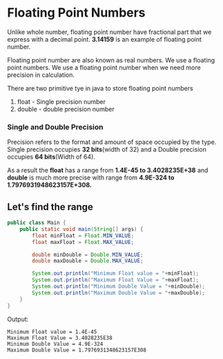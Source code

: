 # Floating Point Numbers

Unlike whole number, floating point number have fractional part that we express with a decimal point. **3.14159** is an example of floating point number.

Floating point number are also known as real numbers. We use a floating point numbers. We use a floating point number when we need more precision in calculation.

There are two primitive tye in java to store floating point numbers

1. float - Single precision number
2. double - double precision number

### Single and Double Precision

Precision refers to the format and amount of space occupied by the type. Single precision occupies **32 bits**(width of 32) and a Double precision occupies **64 bits**(Width of 64).

As a result the **float** has a range from **1.4E-45 to 3.4028235E+38** and **double** is much more precise with range from **4.9E-324 to 1.7976931948623157E+308.**

## Let's find the range

```java
public class Main {
    public static void main(String[] args) {
        float minFloat = Float.MIN_VALUE;
        float maxFloat = Float.MAX_VALUE;

        double minDouble = Double.MIN_VALUE;
        double maxDouble = Double.MAX_VALUE;

        System.out.println("Minimum Float value = "+minFloat);
        System.out.println("Maximum Float Value = "+maxFloat);
        System.out.println("Minimum Double Value = "+minDouble);
        System.out.println("Maximum Double Value = "+maxDouble);
    }
}
```

Output:

```
Minimum Float value = 1.4E-45
Maximum Float Value = 3.4028235E38
Minimum Double Value = 4.9E-324
Maximum Double Value = 1.7976931348623157E308
```
